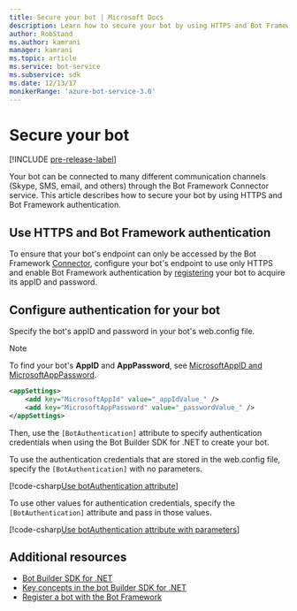 ```yaml
---
title: Secure your bot | Microsoft Docs
description: Learn how to secure your bot by using HTTPS and Bot Framework Authentication.
author: RobStand
ms.author: kamrani
manager: kamrani
ms.topic: article
ms.service: bot-service
ms.subservice: sdk
ms.date: 12/13/17
monikerRange: 'azure-bot-service-3.0'
---
```


# Secure your bot

[!INCLUDE [pre-release-label](../includes/pre-release-label-v3.md)]

Your bot can be connected to many different communication channels (Skype, SMS, email, and others) through the Bot Framework Connector service. This article describes how to secure your bot by using HTTPS and Bot Framework authentication.

## Use HTTPS and Bot Framework authentication

To ensure that your bot's endpoint can only be accessed by the Bot Framework [Connector](bot-builder-dotnet-concepts.md#connector), configure your bot's endpoint to use only HTTPS and enable Bot Framework authentication by [registering](~/bot-service-quickstart-registration.md) your bot to acquire its appID and password. 

## Configure authentication for your bot

Specify the bot's appID and password in your bot's web.config file. 

> [!NOTE]
> To find your bot's **AppID** and **AppPassword**, see [MicrosoftAppID and MicrosoftAppPassword](~/bot-service-manage-overview.md#microsoftappid-and-microsoftapppassword).

```xml
<appSettings>
    <add key="MicrosoftAppId" value="_appIdValue_" />
    <add key="MicrosoftAppPassword" value="_passwordValue_" />
</appSettings>
```

Then, use the `[BotAuthentication]` attribute to specify authentication credentials when using the Bot Builder SDK for .NET to create your bot. 

To use the authentication credentials that are stored in the web.config file, specify the `[BotAuthentication]` with no parameters.

[!code-csharp[Use botAuthentication attribute](../includes/code/dotnet-security.cs#attribute1)]

To use other values for authentication credentials, specify the `[BotAuthentication]` attribute and pass in those values.

[!code-csharp[Use botAuthentication attribute with parameters](../includes/code/dotnet-security.cs#attribute2)]

## Additional resources

- [Bot Builder SDK for .NET](bot-builder-dotnet-overview.md)
- [Key concepts in the bot Builder SDK for .NET](bot-builder-dotnet-concepts.md)
- [Register a bot with the Bot Framework](~/bot-service-quickstart-registration.md)
